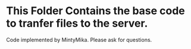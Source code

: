 # This Folder Contains the base code to tranfer files to the server.
Code implemented by MintyMika. Please ask for questions.
